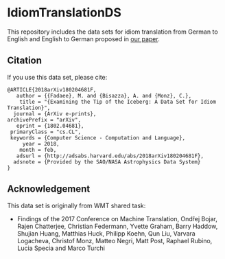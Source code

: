 # IdiomTranslationDS

This repository includes the data sets for idiom translation from German to English and English to German proposed in [our paper](https://arxiv.org/abs/1802.04681).

## Citation

If you use this data set, please cite:
```
@ARTICLE{2018arXiv180204681F,
   author = {{Fadaee}, M. and {Bisazza}, A. and {Monz}, C.},
    title = "{Examining the Tip of the Iceberg: A Data Set for Idiom Translation}",
  journal = {ArXiv e-prints},
archivePrefix = "arXiv",
   eprint = {1802.04681},
 primaryClass = "cs.CL",
 keywords = {Computer Science - Computation and Language},
     year = 2018,
    month = feb,
   adsurl = {http://adsabs.harvard.edu/abs/2018arXiv180204681F},
  adsnote = {Provided by the SAO/NASA Astrophysics Data System}
}
```

## Acknowledgement 

This data set is originally from WMT shared task:

- Findings of the 2017 Conference on Machine Translation, Ondřej Bojar, Rajen Chatterjee, Christian Federmann, Yvette Graham, Barry Haddow, Shujian Huang, Matthias Huck, Philipp Koehn, Qun Liu, Varvara Logacheva, Christof Monz, Matteo Negri, Matt Post, Raphael Rubino, Lucia Specia and Marco Turchi 

